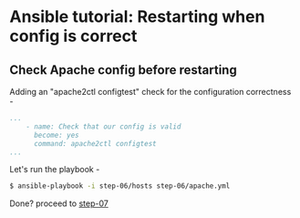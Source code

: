 # Ansible tutorial: Restarting when config is correct

## Check Apache config before restarting

Adding an "apache2ctl configtest" check for the configuration correctness - 

```yaml
...
    - name: Check that our config is valid
      become: yes
      command: apache2ctl configtest
...
```

Let's run the playbook - 

```bash
$ ansible-playbook -i step-06/hosts step-06/apache.yml
```

Done? proceed to [step-07](./step-07/README.md)